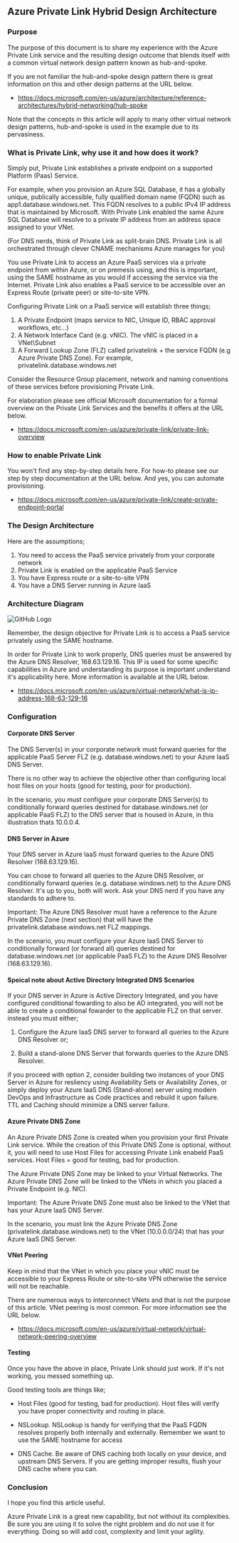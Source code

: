 ## Azure Private Link Hybrid Design Architecture

### Purpose

The purpose of this document is to share my experience with the Azure Private Link service and the resulting design outcome that blends itself with a common virtual network design pattern known as hub-and-spoke.

If you are not familiar the hub-and-spoke design pattern there is great information on this and other design patterns at the URL below.

- https://docs.microsoft.com/en-us/azure/architecture/reference-architectures/hybrid-networking/hub-spoke

Note that the concepts in this article will apply to many other virtual network design patterns, hub-and-spoke is used in the example due to its pervasiness. 

### What is Private Link, why use it and how does it work?

Simply put, Private Link establishes a private endpoint on a supported Platform (Paas) Service. 

For example, when you provision an Azure SQL Database, it has a globally unique, publically accessible, fully qualified domain name (FQDN) such as app1.database.windows.net. This FQDN resolves to a public IPv4 IP address that is maintained by Microsoft. With Private Link enabled the same Azure SQL Database will resolve to a private IP address from an address space assigned to your VNet.

(For DNS nerds, think of Private Link as split-brain DNS. Private Link is all orchestrated through clever CNAME mechanisms Azure manages for you)

You use Private Link to access an Azure PaaS services via a private endpoint from within Azure, or on premesis using, and this is important, using the SAME hostname as you would if accessing the service via the Internet. Private Link also enables a PaaS service to be accessible over an Express Route (private peer) or site-to-site VPN.

Configuring Private Link on a PaaS service will establish three things;

1. A Private Endpoint (maps service to NIC, Unique ID, RBAC approval workflows, etc...)
2. A Network Interface Card (e.g. vNIC). The vNIC is placed in a VNet\Subnet
3. A Forward Lookup Zone (FLZ) called privatelink + the service FQDN (e.g Azure Private DNS Zone). For example, privatelink.database.windows.net

Consider the Resource Group placement, network and naming conventions of these services before provisioning Private Link. 

For elaboration please see official Microsoft documentation for a formal overview on the Private Link Services and the benefits it offers at the URL below.

- https://docs.microsoft.com/en-us/azure/private-link/private-link-overview

### How to enable Private Link

You won't find any step-by-step details here. For how-to please see our step by step documentation at the URL below. And yes, you can automate provisioning.

- https://docs.microsoft.com/en-us/azure/private-link/create-private-endpoint-portal

### The Design Architecture

Here are the assumptions;

1. You need to access the PaaS service privately from your corporate network
2. Private Link is enabled on the applicable PaaS Service
3. You have Express route or a site-to-site VPN
4. You have a DNS Server running in Azure IaaS

### Architecture Diagram

![GitHub Logo](/PrivateLink.jpg)

Remember, the design objective for Private Link is to access a PaaS service privately using the SAME hostname. 

In order for Private Link to work properly, DNS queries must be answered by the Azure DNS Resolver, 168.63.129.16. This IP is used for some specific capabilities in Azure and understanding its purpose is important understand it's applicability here. More information is available at the URL below.

- https://docs.microsoft.com/en-us/azure/virtual-network/what-is-ip-address-168-63-129-16

### Configuration

#### Corporate DNS Server

The DNS Server(s) in your corporate network must forward queries for the applicable PaaS Server FLZ (e.g. database.windows.net) to your Azure IaaS DNS Server.

There is no other way to achieve the objective other than configuring local host files on your hosts (good for testing, poor for production). 

In the scenario, you must configure your corporate DNS Server(s) to conditionally forward queries destined for database.windows.net (or applicable PaaS FLZ) to the DNS server that is housed in Azure, in this illustration thats 10.0.0.4.

#### DNS Server in Azure

Your DNS server in Azure IaaS must forward queries to the Azure DNS Resolver (168.63.129.16). 

You can chose to forward all queries to the Azure DNS Resolver, or conditionally forward queries (e.g. database.windows.net) to the Azure DNS Resolver. It's up to you, both will work. Ask your DNS nerd if you have any standards to adhere to. 

Important: The Azure DNS Resolver must have a reference to the Azure Private DNS Zone (next section) that will have the privatelink.database.windows.net FLZ mappings. 

In the scenario, you must configure your Azure IaaS DNS Server to conditionally forward (or forward all) queries destined for database.windows.net (or applicable PaaS FLZ) to the Azure DNS Resolver (168.63.129.16).

#### Speical note about Active Directory Integrated DNS Scenarios

If your DNS server in Azure is Active Directory Integrated, and you have configured conditional fowarding to also be AD integrated, you will not be able to create a conditional fowarder to the applicable FLZ on that server. instead you must either;

1. Configure the Azure IaaS DNS server to forward all queries to the Azure DNS Resolver or;

2. Build a stand-alone DNS Server that forwards queries to the Azure DNS Resolver. 
 
if you proceed with option 2, consider building two instances of your DNS Server in Azure for resliency using Availability Sets or Availability Zones, or simply deploy your Azure IaaS DNS (Stand-alone) server using modern DevOps and Infrastructure as Code practices and rebuild it upon failure. TTL and Caching should minimize a DNS server failure.

#### Azure Private DNS Zone

An Azure Private DNS Zone is created when you provision your first Private Link service. While the creation of this Private DNS Zone is optional, without it, you will need to use Host Files for accessing Private Link enabeld PaaS services. Host Files = good for testing, bad for production. 

The Azure Private DNS Zone may be linked to your Virtual Networks. The Azure Private DNS Zone will be linked to the VNets in which you placed a Private Endpoint (e.g. NIC). 

Important: The Azure Private DNS Zone must also be linked to the VNet that has your Azure IaaS DNS Server.

In the scenario, you must link the Azure Private DNS Zone (privatelink.database.windows.net) to the VNet (10.0.0.0/24) that has your Azure IaaS DNS Server.

#### VNet Peering

Keep in mind that the VNet in which you place your vNIC must be accessible to your Express Route or site-to-site VPN otherwise the service will not be reachable.

There are numerous ways to interconnect VNets and that is not the purpose of this article. VNet peering is most common. For more information see the URL below.

- https://docs.microsoft.com/en-us/azure/virtual-network/virtual-network-peering-overview

#### Testing

Once you have the above in place, Private Link should just work. If it's not working, you messed something up.

Good testing tools are things like;

- Host Files (good for testing, bad for production). Host files will verify you have proper connectivity and routing in place.

- NSLookup. NSLookup is handy for verifying that the PaaS FQDN resolves properly both internally and externally. Remember we want to use the SAME hostname for access

- DNS Cache. Be aware of DNS caching both locally on your device, and upstream DNS Servers. If you are getting improper results, flush your DNS cache where you can.

### Conclusion

I hope you find this article useful. 

Azure Private Link is a great new capability, but not without its complexities. Be sure you are using it to solve the right problem and do not use it for everything. Doing so will add cost, complexity and limit your agility. 